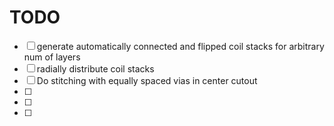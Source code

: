 # TODO
- [ ] generate automatically connected and flipped coil stacks for arbitrary num of layers
- [ ] radially distribute coil stacks
- [ ] Do stitching with equally spaced vias in center cutout
- [ ]
- [ ]
- [ ] 
